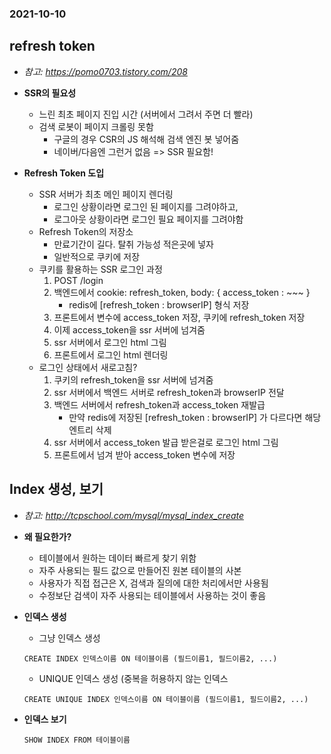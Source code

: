 ### 2021-10-10

## refresh token
- *참고: https://pomo0703.tistory.com/208*
- **SSR의 필요성**
    - 느린 최초 페이지 진입 시간 (서버에서 그려서 주면 더 빨라)
    - 검색 로봇이 페이지 크롤링 못함 
        - 구글의 경우 CSR의 JS 해석해 검색 엔진 봇 넣어줌
        - 네이버/다음엔 그런거 없음 => SSR 필요함!

- **Refresh Token 도입**
    - SSR 서버가 최초 메인 페이지 렌더링
        - 로그인 상황이라면 로그인 된 페이지를 그려야하고, 
        - 로그아웃 상황이라면 로그인 필요 페이지를 그려야함 
    - Refresh Token의 저장소
        - 만료기간이 길다. 탈취 가능성 적은곳에 넣자
        - 일반적으로 쿠키에 저장
    - 쿠키를 활용하는 SSR 로그인 과정
        1. POST /login
        2. 백엔드에서 cookie: refresh_token, body: { access_token : ~~~ }
            - redis에 [refresh_token : browserIP] 형식 저장
        3. 프론트에서 변수에 access_token 저장, 쿠키에 refresh_token 저장
        4. 이제 access_token을 ssr 서버에 넘겨줌
        5. ssr 서버에서 로그인 html 그림
        6. 프론트에서 로그인 html 렌더링
    - 로그인 상태에서 새로고침?
        1. 쿠키의 refresh_token을 ssr 서버에 넘겨줌
        2. ssr 서버에서 백엔드 서버로 refresh_token과 browserIP 전달
        3. 백엔드 서버에서 refresh_token과 access_token 재발급
            - 만약 redis에 저장된 [refresh_token : browserIP] 가 다르다면 해당 엔트리 삭제
        4. ssr 서버에서 access_token 발급 받은걸로 로그인 html 그림
        5. 프론트에서 넘겨 받아 access_token 변수에 저장

## Index 생성, 보기
- *참고: http://tcpschool.com/mysql/mysql_index_create*
- **왜 필요한가?**
    - 테이블에서 원하는 데이터 빠르게 찾기 위함
    - 자주 사용되는 필드 값으로 만들어진 원본 테이블의 사본
    - 사용자가 직접 접근은 X, 검색과 질의에 대한 처리에서만 사용됨
    - 수정보단 검색이 자주 사용되는 테이블에서 사용하는 것이 좋음

- **인덱스 생성**
    - 그냥 인덱스 생성
    ```mysql
    CREATE INDEX 인덱스이름 ON 테이블이름 (필드이름1, 필드이름2, ...)
    ```
    - UNIQUE 인덱스 생성 (중복을 허용하지 않는 인덱스
    ```mysql
    CREATE UNIQUE INDEX 인덱스이름 ON 테이블이름 (필드이름1, 필드이름2, ...)
    ```

- **인덱스 보기**
    ```mysql
    SHOW INDEX FROM 테이블이름
    ```
